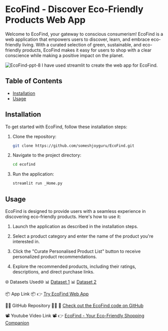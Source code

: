 # EcoFind - Discover Eco-Friendly Products Web App

Welcome to EcoFind, your gateway to conscious consumerism! EcoFind is a web application that empowers users to discover, learn, and embrace eco-friendly living. With a curated selection of green, sustainable, and eco-friendly products, EcoFind makes it easy for users to shop with a clear conscience while making a positive impact on the planet.

![EcoFind-ppt-8](https://github.com/someshjoyguru/EcoFind/assets/99559848/1f9f79d7-869f-49a6-bf65-ae4dcb01ba19)
I have used streamlit to create the web app for EcoFind.

## Table of Contents
- [Installation](#installation)
- [Usage](#usage)

## Installation

To get started with EcoFind, follow these installation steps:

1. Clone the repository:

   ```bash
   git clone https://github.com/someshjoyguru/EcoFind.git
   ```

2. Navigate to the project directory:

   ```bash
   cd ecofind
   ```

3. Run the application:

   ```bash
   streamlit run _Home.py
   ```

## Usage

EcoFind is designed to provide users with a seamless experience in discovering eco-friendly products. Here's how to use it:

1. Launch the application as described in the installation steps.

2. Select a product category and enter the name of the product you're interested in.

3. Click the "Curate Personalised Product List" button to receive personalized product recommendations.

4. Explore the recommended products, including their ratings, descriptions, and direct purchase links.

🌐 Datasets Used🌐
📊 [Dataset 1](https://www.kaggle.com/datasets/mewbius/ecommerce-products)
📊 [Dataset 2](https://www.kaggle.com/datasets/lokeshparab/amazon-products-dataset)

📦 App Link 📦
👉 [Try EcoFind Web App](https://ecofind.streamlit.app)

👨‍💻 GitHub Repository 👩‍💻
📂 [Check out the EcoFind code on GitHub](https://github.com/someshjoyguru/EcoFind)

📽️ Youtube Video Link 📽️
👉 [EcoFind - Your Eco-Friendly Shopping Companion](https://www.youtube.com/watch?v=NISJYRUALYw)
